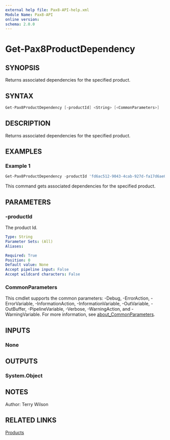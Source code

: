 ```yaml
---
external help file: Pax8-API-help.xml
Module Name: Pax8-API
online version:
schema: 2.0.0
---
```


# Get-Pax8ProductDependency

## SYNOPSIS
Returns associated dependencies for the specified product.

## SYNTAX

```powershell
Get-Pax8ProductDependency [-productId] <String> [<CommonParameters>]
```

## DESCRIPTION
Returns associated dependencies for the specified product.

## EXAMPLES

### Example 1
```powershell
Get-Pax8ProductDependency -productId 'fd6ac512-9043-4cab-927d-fa17d6ae0588'
```

This command gets associated dependencies for the specified product.

## PARAMETERS

### -productId
The product Id.

```yaml
Type: String
Parameter Sets: (All)
Aliases:

Required: True
Position: 0
Default value: None
Accept pipeline input: False
Accept wildcard characters: False
```

### CommonParameters
This cmdlet supports the common parameters: -Debug, -ErrorAction, -ErrorVariable, -InformationAction, -InformationVariable, -OutVariable, -OutBuffer, -PipelineVariable, -Verbose, -WarningAction, and -WarningVariable. For more information, see [about_CommonParameters](http://go.microsoft.com/fwlink/?LinkID=113216).

## INPUTS

### None

## OUTPUTS

### System.Object
## NOTES
Author: Terry Wilson

## RELATED LINKS

[Products](https://docs.pax8.com/api/v1#tag/Products)
